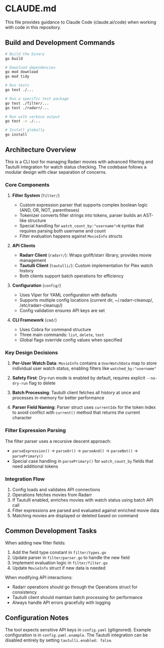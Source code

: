 # CLAUDE.md

This file provides guidance to Claude Code (claude.ai/code) when working with code in this repository.

## Build and Development Commands

```bash
# Build the binary
go build

# Download dependencies
go mod download
go mod tidy

# Run tests
go test ./...

# Run a specific test package
go test ./filter/...
go test ./radarr/...

# Run with verbose output
go test -v ./...

# Install globally
go install
```

## Architecture Overview

This is a CLI tool for managing Radarr movies with advanced filtering and Tautulli integration for watch status checking. The codebase follows a modular design with clear separation of concerns.

### Core Components

1. **Filter System** (`filter/`)
   - Custom expression parser that supports complex boolean logic (AND, OR, NOT, parentheses)
   - Tokenizer converts filter strings into tokens, parser builds an AST-like structure
   - Special handling for `watch_count_by:"username">N` syntax that requires parsing both username and count
   - Filter evaluation happens against `MovieInfo` structs

2. **API Clients**
   - **Radarr Client** (`radarr/`): Wraps golift/starr library, provides movie management
   - **Tautulli Client** (`tautulli/`): Custom implementation for Plex watch history
   - Both clients support batch operations for efficiency

3. **Configuration** (`config/`)
   - Uses Viper for YAML configuration with defaults
   - Supports multiple config locations (current dir, ~/.radarr-cleanup/, /etc/radarr-cleanup/)
   - Config validation ensures API keys are set

4. **CLI Framework** (`cmd/`)
   - Uses Cobra for command structure
   - Three main commands: `list`, `delete`, `test`
   - Global flags override config values when specified

### Key Design Decisions

1. **Per-User Watch Data**: `MovieInfo` contains a `UserWatchData` map to store individual user watch status, enabling filters like `watched_by:"username"`

2. **Safety First**: Dry-run mode is enabled by default, requires explicit `--no-dry-run` flag to delete

3. **Batch Processing**: Tautulli client fetches all history at once and processes in-memory for better performance

4. **Parser Field Naming**: Parser struct uses `currentIdx` for the token index to avoid conflict with `current()` method that returns the current character

### Filter Expression Parsing

The filter parser uses a recursive descent approach:
- `parseExpression()` → `parseOr()` → `parseAnd()` → `parseNot()` → `parsePrimary()`
- Special case handling in `parsePrimary()` for `watch_count_by` fields that need additional tokens

### Integration Flow

1. Config loads and validates API connections
2. Operations fetches movies from Radarr
3. If Tautulli enabled, enriches movies with watch status using batch API call
4. Filter expressions are parsed and evaluated against enriched movie data
5. Matching movies are displayed or deleted based on command

## Common Development Tasks

When adding new filter fields:
1. Add the field type constant in `filter/types.go`
2. Update parser in `filter/parser.go` to handle the new field
3. Implement evaluation logic in `filter/filter.go`
4. Update `MovieInfo` struct if new data is needed

When modifying API interactions:
- Radarr operations should go through the Operations struct for consistency
- Tautulli client should maintain batch processing for performance
- Always handle API errors gracefully with logging

## Configuration Notes

The tool expects sensitive API keys in `config.yaml` (gitignored). Example configuration is in `config.yaml.example`. The Tautulli integration can be disabled entirely by setting `tautulli.enabled: false`.
